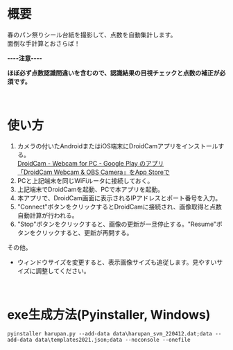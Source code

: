 # 概要

春のパン祭りシール台紙を撮影して、点数を自動集計します。  
面倒な手計算とおさらば！

[](https://github.com/hubnoki/harupan/blob/master/doc_images/harupan_example_230415b.gif)


**----注意----**

**ほぼ必ず点数認識間違いを含むので、認識結果の目視チェックと点数の補正が必須です。**

<br/>

# 使い方

1. カメラの付いたAndroidまたはiOS端末にDroidCamアプリをインストールする。  
   [DroidCam - Webcam for PC - Google Play のアプリ](https://play.google.com/store/apps/details?id=com.dev47apps.droidcam&hl=ja&gl=US&pli=1)  
   [「DroidCam Webcam & OBS Camera」をApp Storeで](https://apps.apple.com/jp/app/droidcam-webcam-obs-camera/id1510258102)
2. PCと上記端末を同じWiFiルータに接続しておく。
3. 上記端末でDroidCamを起動、PCで本アプリを起動。
4. 本アプリで、DroidCam画面に表示されるIPアドレスとポート番号を入力。
5. "Connect"ボタンをクリックするとDroidCamに接続され、画像取得と点数自動計算が行われる。
6. "Stop"ボタンをクリックすると、画像の更新が一旦停止する。"Resume"ボタンをクリックすると、更新が再開する。

その他。

- ウィンドウサイズを変更すると、表示画像サイズも追従します。見やすいサイズに調整してください。

<br/>

# exe生成方法(Pyinstaller, Windows)

```
pyinstaller harupan.py --add-data data\harupan_svm_220412.dat;data --add-data data\templates2021.json;data --noconsole --onefile

```



